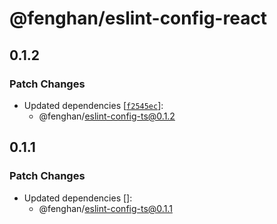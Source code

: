 # @fenghan/eslint-config-react

## 0.1.2

### Patch Changes

- Updated dependencies [[`f2545ec`](https://github.com/fenghan34/eslint-config/commit/f2545eccf66b32cde1db64d72e5707bf28bc4c78)]:
  - @fenghan/eslint-config-ts@0.1.2

## 0.1.1

### Patch Changes

- Updated dependencies []:
  - @fenghan/eslint-config-ts@0.1.1
